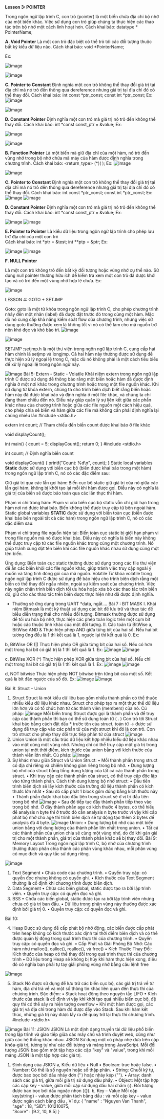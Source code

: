 **Lesson 3: POINTER**

Trong ngôn ngữ lập trình C, con trỏ (pointer) là một biến chứa địa chỉ bộ nhớ của một biến khác. Việc sử dụng con trỏ giúp chúng ta thực hiện các thao tác trên bộ nhớ một cách linh hoạt hơn.
Cách khai báo:      datatype * PointerName; 	

**A. Void Pointer**
Là một con trỏ đặc biệt có thể trỏ tới các đối tượng thuộc bất kỳ kiểu dữ liệu nào.
Cách khai báo:      void *PointerName; 

Ex:

![image](https://github.com/user-attachments/assets/2f983629-c064-408c-b717-b8f9b22d9594)

![image](https://github.com/user-attachments/assets/0f576021-96f4-4e89-986a-6753678b333f)

**C. Pointer to Constant**
Định nghĩa một con trỏ không thể thay đổi giá trị tại địa chỉ mà nó trỏ đến thông qua dereference nhưng giá trị tại địa chỉ đó có thể thay đổi.
Cách khai báo:     int const *ptr_const;
		     const int *ptr_const;
Ex:
![image](https://github.com/user-attachments/assets/e1e8ed18-4592-43d5-973d-fc7a8f98c8a5)

![image](https://github.com/user-attachments/assets/6d1434c0-6047-49ad-83c3-137fd579ad15)


**D. Constant Pointer**
Định nghĩa một con trỏ mà giá trị nó trỏ đến không thể thay đổi. 
Cách khai báo:     int *const const_ptr = &value;
Ex:

![image](https://github.com/user-attachments/assets/69d00873-f034-44b8-9a76-9ba0cfa0081d)

![image](https://github.com/user-attachments/assets/4eacf2a5-c0f8-479c-91d2-8a60fb588409)

**B. Function Pointer**
Là một biến mà giữ địa chỉ của một hàm, nó trỏ đến vùng nhớ trong bộ nhớ chứa mã máy của hàm được định nghĩa trong chương trình.
Cách khai báo:      <return_type>  (*<PointerName>)( <ParametersDataType> );
Ex:
![image](https://github.com/user-attachments/assets/77914c97-c518-4881-90a0-082f0df8b530)

![image](https://github.com/user-attachments/assets/555d5d2a-d4bd-4a0e-a31e-da696332cc9c)

**C. Pointer to Constant**
Định nghĩa một con trỏ không thể thay đổi giá trị tại địa chỉ mà nó trỏ đến thông qua dereference nhưng giá trị tại địa chỉ đó có thể thay đổi.
Cách khai báo:     int const *ptr_const;
		     const int *ptr_const;
Ex:
![image](https://github.com/user-attachments/assets/919b6f4f-44db-4a82-b136-71c0efdc07c2)
![image](https://github.com/user-attachments/assets/3a993a76-198c-4f3b-bc16-c0bfa1933fc2)

**D. Constant Pointer**
Định nghĩa một con trỏ mà giá trị nó trỏ đến không thể thay đổi. 
Cách khai báo:     int *const const_ptr = &value;
Ex:

![image](https://github.com/user-attachments/assets/e2471499-2f09-4856-bb82-481c0e71f156)
![image](https://github.com/user-attachments/assets/4355035e-2fb2-4e41-ab37-1afa7cf5a5e3)

**E. Pointer to Pointer**
Là kiểu dữ liệu trong ngôn ngữ lập trình cho phép lưu trữ địa chỉ của một con trỏ	
Cách khai báo: int *ptr = &test;
                             int **ptp = &ptr;
Ex:

![image](https://github.com/user-attachments/assets/5657b41b-6274-4051-9e97-73a0fa813469)
![image](https://github.com/user-attachments/assets/ac773ace-dbda-41d2-942f-e79c7598ffd8)


**F. NULL Pointer**

Là một con trỏ không trỏ đến bất kỳ đối tượng hoặc vùng nhớ cụ thể nào. Sử dụng null pointer thường hữu ích để kiểm tra xem một con trỏ đã được khởi tạo và có trỏ đến một vùng nhớ hợp lệ chưa.
Ex:


![image](https://github.com/user-attachments/assets/e403de60-f061-4ec9-ad6e-b35f7d42ff6e)

LESSON 4: GOTO + SETJMP

Goto: goto là một từ khóa trong ngôn ngữ lập trình C, cho phép chương trình nhảy đến một nhãn (label) đã được đặt trước đó trong cùng một hàm. Mặc dù nó cung cấp khả năng kiểm soát flow của chương trình, nhưng việc sử dụng goto thường được xem là không tốt vì nó có thể làm cho mã nguồn trở nên khó đọc và khó bảo trì.
![image](https://github.com/user-attachments/assets/20ba64a7-1c17-49b5-aeb2-796088e89650)

![image](https://github.com/user-attachments/assets/b34c2afc-ed2b-47dc-8d76-23b07e5c4f1f)

SETJMP :setjmp.h là một thư viện trong ngôn ngữ lập trình C, cung cấp hai hàm chính là setjmp và longjmp. Cả hai hàm này thường được sử dụng để thực hiện xử lý ngoại lệ trong C, mặc dù nó không phải là một cách tiêu biểu để xử lý ngoại lệ trong ngôn ngữ này.

![image](https://github.com/user-attachments/assets/663601f5-7608-45ab-8d24-177d8ab7284f)
Bài 5: Extern - Static - Volatile
Khái niệm extern trong ngôn ngữ lập trình C được sử dụng để thông báo rằng một biến hoặc hàm đã được định nghĩa ở một nơi khác trong chương trình hoặc trong một file nguồn khác. Khi sử dụng từ khóa extern, chúng ta cho trình biên dịch biết rằng biến hoặc hàm này đã được khai báo và định nghĩa ở một file khác, và chúng ta chỉ đang tham chiếu đến nó. Điều này giúp quản lý sự liên kết giữa các phần khác nhau của chương trình hoặc giữa các file nguồn một cách hiệu quả, cho phép chia sẻ biến và hàm giữa các file mà không cần phải định nghĩa lại chúng nhiều lần
#include <stdio.h>

extern int count; // Tham chiếu đến biến count được khai báo ở file khác

void displayCount();

int main() {
    count = 5;
    displayCount();
    return 0;
}
#include <stdio.h>

int count; // Định nghĩa biến count

void displayCount() {
    printf("Count: %d\n", count);
}
Static local variables
**Static** được sử dụng với biến cục bộ (biến được khai báo trong một hàm) trong ngôn ngữ lập trình C, nó có các đặc điểm sau:

Giữ giá trị qua các lần gọi hàm: Biến cục bộ static giữ giá trị của nó giữa các lần gọi hàm, không bị khởi tạo lại mỗi khi hàm được gọi. Điều này có nghĩa là giá trị của biến sẽ được bảo toàn qua các lần thực thi hàm.

Phạm vi chỉ trong hàm: Phạm vi của biến cục bộ static vẫn chỉ giới hạn trong hàm nơi nó được khai báo. Biến không thể được truy cập từ bên ngoài hàm.
Static global variables
**STATIC** được sử dụng với biến toàn cục (biến được khai báo bên ngoài tất cả các hàm) trong ngôn ngữ lập trình C, nó có các đặc điểm sau:

Phạm vi chỉ trong file nguồn hiện tại: Biến toàn cục static bị giới hạn phạm vi trong file nguồn mà nó được khai báo. Điều này có nghĩa là biến này không thể được truy cập từ các file nguồn khác trong cùng một chương trình. Nó giúp tránh xung đột tên biến khi các file nguồn khác nhau sử dụng cùng một tên biến.

Ứng dụng: Biến toàn cục static thường được sử dụng trong các file thư viện để ẩn các biến khỏi các file nguồn khác, giúp tránh việc truy cập ngoài ý muốn và tăng tính đóng gói của mã nguồn.
Volatile
Từ khóa volatile trong ngôn ngữ lập trình C được sử dụng để báo hiệu cho trình biên dịch rằng một biến có thể thay đổi ngẫu nhiên, ngoài sự kiểm soát của chương trình. Việc này ngăn chặn trình biên dịch tối ưu hóa hoặc xóa bỏ các thao tác trên biến đó, giữ cho các thao tác trên biến được thực hiện như đã được định nghĩa.
- Thường sẽ ứng dụng trong UART *data, ngắt....
  Bài 7 : BIT MASK
I. Khái niệm
Bitmask là một kỹ thuật sử dụng các bit để lưu trữ và thao tác để biểu diễn trạng thái cho nhiều đối tượng.
Bitmask thường được sử dụng để tối ưu hóa bộ nhớ, thực hiện các phép toán logic trên một cụm bit hoặc các thuộc tính khác của một đối tượng.
II. Các toán tử BitWise
a, BitWise AND &
Thực hiện phép AND giữa từng bit của hai số. Nếu hai bit tương ứng đều là 1 thì kết quả là 1, ngược lại thì kết quả là 0.
Ex:
  
 
b, BitWise OR (|)
Thực hiện phép OR giữa từng bit của hai số. Nếu có hơn một trong hai bit có giá trị là 1 thì kết quả là 1.
Ex:
 ![image](https://github.com/user-attachments/assets/ef9e5ff6-1bcf-4e16-a3f5-606ee8461fdc)
![image](https://github.com/user-attachments/assets/ad10591d-171d-4c6a-860a-40e3b2f7e3a0)

  
c, BitWise XOR (^)
Thực hiện phép XOR giữa từng bit của hai số. Nếu chỉ một trong hai bit có giá trị là 1 thì kết quả là 1.
Ex:
 ![image](https://github.com/user-attachments/assets/ff73dab2-bf8b-43c1-aeee-6614508d656f)
![image](https://github.com/user-attachments/assets/9e70639d-7a01-423e-ae65-5b8e2a6a7165)

 
d, NOT bitwise
Thực hiện phép NOT bitwise trên từng bit của một số. Kết quả là bit đảo ngược của số đó.
Ex:
 ![image](https://github.com/user-attachments/assets/86eadb30-d9b9-45a5-b61e-69ba451cf392)
![image](https://github.com/user-attachments/assets/572d227c-a4ef-4151-a4e2-fc4cbc3edbdd)

 Bài 8:
Struct – Union
1. Struct
Struct là một kiểu dữ liệu bao gồm nhiều thành phần có thể thuộc nhiều kiểu dữ liệu khác nhau. Struct cho phép tạo ra một thực thể dữ liệu lớn hơn và có tổ chức hơn từ các thành viên (members) của nó.
Cú pháp:
![image](https://github.com/user-attachments/assets/39aa94fd-2e51-4942-9ea6-c80cb577b65e)
Mỗi biến trong Struct được gọi là thành phần và để truy cập các thành phần thì bạn có thể sử dụng toán tử ( . )
Con trỏ tới Struct khai báo bằng cách đặt dấu * trước tên của struct, toán tử -> được sử dụng để truy cập vào các phần tử của một struct khi đó là con trỏ. Con trỏ struct cho phép thay đổi trực tiếp phần tử của struct
![image](https://github.com/user-attachments/assets/51d7a56b-71dc-4cfb-ab53-1930fd4fc49e)
2. Union
Union là một cấu trúc dữ liệu kết hợp nhiều kiểu dữ liệu khác nhau vào một cùng một vùng nhớ. Nhưng chỉ có thể truy cập một giá trị trong union tại một thời điểm, kích thước của union bằng với kích thước của thành viên lớn nhất.
Cú pháp:
![image](https://github.com/user-attachments/assets/ff04db52-9c4c-4d54-8870-51bfa3cc9ac1)
3. Sự khác nhau giữa Struct và Union
Struct:
•	Mỗi thành phần trong struct có địa chỉ riêng và chiếm không gian riêng trong bộ nhớ.
•	Dung lượng bộ nhớ của struct bằng tổng dung lượng của tất cả các thành phần trong struct.
•	Khi truy cập các thành phần của struct, có thể truy cập độc lập vào từng thành phần.
Cách tính dung lượng bộ nhớ struct:
•	Đầu tiên trình biên dịch sẽ lấy kích thước của trường dữ liệu thành phần có kích thước lớn nhất
•	Sau đó cấp phát 1 block gồm đúng bằng kích thước này 
•	Thành phần được khai báo đầu tiên trong struct sẽ ở vị trí đầu tiên trong bộ nhớ
![image](https://github.com/user-attachments/assets/5f75b9b0-b474-4dd5-b6ee-633e0eee23e0)
•	Sau đó tiếp tục đẩy thành phần tiếp theo vào trong bộ nhớ. Ở đây thành phần age có kích thước 4 bytes, có thể hiểu để analysis n byte thì ở trước đó cần analysis n byte trước vì vậy khi cấp phát bộ nhớ cho age thì trình biên dịch sẽ tự động tạo thêm 3 bytes để analysis đủ 4 byte.
![image](https://github.com/user-attachments/assets/e39428e1-1ccc-4d47-bfad-e7fd3cfd35bc)
Union:
•	Dung lượng bộ nhớ của một biến union bằng với dung lượng của thành phần lớn nhất trong union.
•	Tất cả các thành phần của union chia sẽ cùng một vùng nhớ, do đó khi gán giá trị cho một thành phần, giá trị của thành phần khác sẽ bị thay đổi.
   Bài 9:
Memory Layout
Trong ngôn ngữ lập trình C, bộ nhớ của chương trình thường được phân chia thành các phân vùng khác nhau, mỗi phân vùng có mục đích và quy tắc sử dụng riêng.

 ![image](https://github.com/user-attachments/assets/9c3e1a02-1f5d-450a-a57c-7e9c1a6fe0ef)

1. Text Segment
•	Chứa code của chương trình.
•	Quyền truy cập: có quyền đọc nhưng không có quyền ghi.
•	Kích thước của Text Segment thường là cố định khi chương trình được biên dịch.
2. Data Segment
•	Chứa các biến global, static được tạo ra bởi lập trình viên.
•	Quyền truy cập: có quyền đọc và ghi.
3. BSS
•	Chứa các biến global, static được tạo ra bởi lập trình viên nhưng chưa có giá trị ban đầu.
•	Dữ liệu trong phân vùng này thường được xác định bởi giá trị 0.
•	Quyền truy cập: có quyền đọc và ghi.


 
Bài 10:

4. Heap
Được sử dụng để cấp phát bộ nhớ động, các biến được cấp phát trên heap không có kích thước xác định tại thời điểm biên dịch và có thể được quản lý động trong quá trình thực thi của chương trình.
•	Quyền truy cập: có quyền đọc và ghi.
•	Cấp Phát và Giải Phóng Bộ Nhớ: Các hàm như malloc(), calloc(), realloc(), và free()
•	Kích Thước Thay Đổi: Kích thước của heap có thể thay đổi trong quá trình thực thi của chương trình
•	Dữ liệu trong Heap sẽ không bị hủy khi hàm thực hiện xong, điều đó có nghĩa bạn phải tự tay giải phóng vùng nhớ bằng câu lệnh free

![image](https://github.com/user-attachments/assets/6fc1f6b4-6709-4a21-931f-727dfe0857f8)

5. Stack
Nó được sử dụng để lưu trữ các biến cục bộ, các giá trị trả về từ hàm, địa chỉ trả về và một số thông tin khác liên quan đến thực thi của chương trình.
Đặc điểm:
•	Stack hoạt động theo nguyên tắc LIFO
•	Kích thước của stack là cố định vì vậy khi khởi tạo quá nhiều biến cục bộ, đệ quy thì có thể sảy ra hiện tượng overflow
•	Khi một hàm được gọi, các giá trị và địa chỉ trong hàm đó được đẩy vào Stack. Sau khi hàm kết thúc, những giá trị này được lấy ra để quay trở lại thực thi chương trình.
#include <stdio.h>

![image](https://github.com/user-attachments/assets/3546adce-a394-4088-aeea-1c0ca0f29744)
Bài 11:
JSION
JSION Là một định dạng truyền tải dữ liệu phổ biến trong lập trình và giao tiếp giữa các máy chủ và trình duyệt web, cũng như giữa các hệ thống khác nhau.
JSION Sử dụng một cú pháp nhẹ dựa trên cặp khóa-giá trị, tương tự như các đối tượng và mảng trong JavaScript. Mỗi đối tượng JSON bao gồm một tập hợp các cặp "key" và "value", trong khi mỗi mảng JSON là một tập hợp các giá trị.
1. Định dạng của JSION
a, Kiểu dữ liệu
•	Null
•	Boolean: true hoặc false.
•	Number: Có thể là số nguyên hoặc số thập phân.
•	String: Chuỗi ký tự, được bao bọc bởi dấu nháy đơn ('') hoặc nháy kép ("").
•	Array: danh sách các giá trị, giữa mỗi giá trị sử dụng dấu phẩy.
•	Object: Một tập hợp các cặp key - value, giữa mỗi cặp sử dụng dấu hai chấm (:). Đối tượng được bao bọc bởi dấu ngoặc nhọn ({}).
b, Key – Value
Mỗi cặp key(string) - value được phân tách bằng dấu : và mỗi cặp key – value được ngăn cách bằng dấu ,
Ví dụ:
{
    "name" : "Nguyen Van Thanh",	
    "age" : 18,	
    "SID": 101210075,	
    "Score" : [9.2, 10, 8.5]
}







